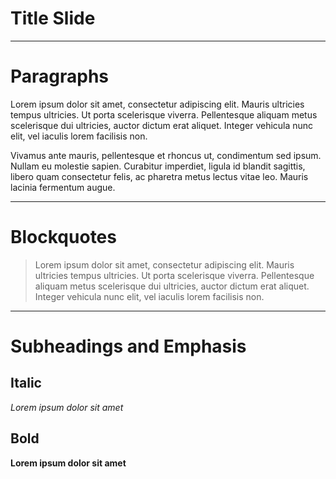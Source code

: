 # Title Slide

---

# Paragraphs

Lorem ipsum dolor sit amet, consectetur adipiscing elit. Mauris ultricies
tempus ultricies. Ut porta scelerisque viverra. Pellentesque aliquam metus
scelerisque dui ultricies, auctor dictum erat aliquet. Integer vehicula nunc
elit, vel iaculis lorem facilisis non.

Vivamus ante mauris, pellentesque et rhoncus ut, condimentum sed ipsum.
Nullam eu molestie sapien. Curabitur imperdiet, ligula id blandit sagittis,
libero quam consectetur felis, ac pharetra metus lectus vitae leo. Mauris
lacinia fermentum augue.

---

# Blockquotes

> Lorem ipsum dolor sit amet, consectetur adipiscing elit. Mauris ultricies
> tempus ultricies. Ut porta scelerisque viverra. Pellentesque aliquam metus
> scelerisque dui ultricies, auctor dictum erat aliquet. Integer vehicula nunc
> elit, vel iaculis lorem facilisis non.

---

# Subheadings and Emphasis

## Italic

*Lorem ipsum dolor sit amet*

## Bold

**Lorem ipsum dolor sit amet**
